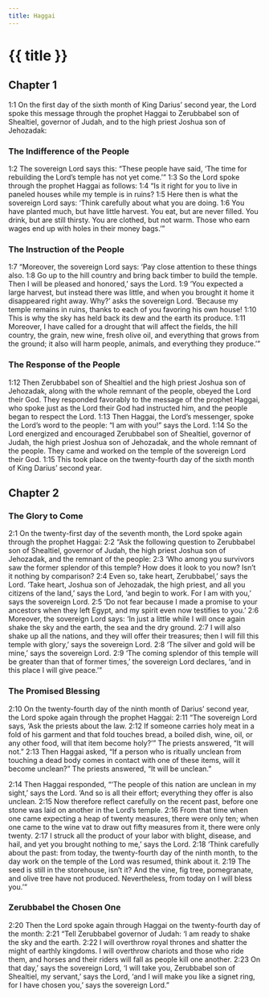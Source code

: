 ```yaml
---
title: Haggai
---
```


# {{ title }}

## Chapter 1

<a name="1:1">1:1</a> On the first day of the sixth month of King Darius’ second year, the Lord spoke this message through the prophet Haggai to Zerubbabel son of Shealtiel, governor of Judah, and to the high priest Joshua son of Jehozadak:

### The Indifference of the People

<a name="1:2">1:2</a> The sovereign Lord says this: “These people have said, ‘The time for rebuilding the Lord’s temple has not yet come.’” <a name="1:3">1:3</a> So the Lord spoke through the prophet Haggai as follows: <a name="1:4">1:4</a> “Is it right for you to live in paneled houses while my temple is in ruins? <a name="1:5">1:5</a> Here then is what the sovereign Lord says: ‘Think carefully about what you are doing. <a name="1:6">1:6</a> You have planted much, but have little harvest. You eat, but are never filled. You drink, but are still thirsty. You are clothed, but not warm. Those who earn wages end up with holes in their money bags.’”

### The Instruction of the People

<a name="1:7">1:7</a> “Moreover, the sovereign Lord says: ‘Pay close attention to these things also. <a name="1:8">1:8</a> Go up to the hill country and bring back timber to build the temple. Then I will be pleased and honored,’ says the Lord. <a name="1:9">1:9</a> ‘You expected a large harvest, but instead there was little, and when you brought it home it disappeared right away. Why?’ asks the sovereign Lord. ‘Because my temple remains in ruins, thanks to each of you favoring his own house! <a name="1:10">1:10</a> This is why the sky has held back its dew and the earth its produce. <a name="1:11">1:11</a> Moreover, I have called for a drought that will affect the fields, the hill country, the grain, new wine, fresh olive oil, and everything that grows from the ground; it also will harm people, animals, and everything they produce.’”

### The Response of the People

<a name="1:12">1:12</a> Then Zerubbabel son of Shealtiel and the high priest Joshua son of Jehozadak, along with the whole remnant of the people, obeyed the Lord their God. They responded favorably to the message of the prophet Haggai, who spoke just as the Lord their God had instructed him, and the people began to respect the Lord. <a name="1:13">1:13</a> Then Haggai, the Lord’s messenger, spoke the Lord’s word to the people: “I am with you!” says the Lord. <a name="1:14">1:14</a> So the Lord energized and encouraged Zerubbabel son of Shealtiel, governor of Judah, the high priest Joshua son of Jehozadak, and the whole remnant of the people. They came and worked on the temple of the sovereign Lord their God. <a name="1:15">1:15</a> This took place on the twenty-fourth day of the sixth month of King Darius’ second year.

## Chapter 2

### The Glory to Come

<a name="2:1">2:1</a> On the twenty-first day of the seventh month, the Lord spoke again through the prophet Haggai: <a name="2:2">2:2</a> “Ask the following question to Zerubbabel son of Shealtiel, governor of Judah, the high priest Joshua son of Jehozadak, and the remnant of the people: <a name="2:3">2:3</a> ‘Who among you survivors saw the former splendor of this temple? How does it look to you now? Isn’t it nothing by comparison? <a name="2:4">2:4</a> Even so, take heart, Zerubbabel,’ says the Lord. ‘Take heart, Joshua son of Jehozadak, the high priest, and all you citizens of the land,’ says the Lord, ‘and begin to work. For I am with you,’ says the sovereign Lord. <a name="2:5">2:5</a> ‘Do not fear because I made a promise to your ancestors when they left Egypt, and my spirit even now testifies to you.’ <a name="2:6">2:6</a> Moreover, the sovereign Lord says: ‘In just a little while I will once again shake the sky and the earth, the sea and the dry ground. <a name="2:7">2:7</a> I will also shake up all the nations, and they will offer their treasures; then I will fill this temple with glory,’ says the sovereign Lord. <a name="2:8">2:8</a> ‘The silver and gold will be mine,’ says the sovereign Lord. <a name="2:9">2:9</a> ‘The coming splendor of this temple will be greater than that of former times,’ the sovereign Lord declares, ‘and in this place I will give peace.’”

### The Promised Blessing

<a name="2:10">2:10</a> On the twenty-fourth day of the ninth month of Darius’ second year, the Lord spoke again through the prophet Haggai: <a name="2:11">2:11</a> “The sovereign Lord says, ‘Ask the priests about the law. <a name="2:12">2:12</a> If someone carries holy meat in a fold of his garment and that fold touches bread, a boiled dish, wine, oil, or any other food, will that item become holy?’” The priests answered, “It will not.” <a name="2:13">2:13</a> Then Haggai asked, “If a person who is ritually unclean from touching a dead body comes in contact with one of these items, will it become unclean?” The priests answered, “It will be unclean.”

<a name="2:14">2:14</a> Then Haggai responded, “‘The people of this nation are unclean in my sight,’ says the Lord. ‘And so is all their effort; everything they offer is also unclean. <a name="2:15">2:15</a> Now therefore reflect carefully on the recent past, before one stone was laid on another in the Lord’s temple. <a name="2:16">2:16</a> From that time when one came expecting a heap of twenty measures, there were only ten; when one came to the wine vat to draw out fifty measures from it, there were only twenty. <a name="2:17">2:17</a> I struck all the product of your labor with blight, disease, and hail, and yet you brought nothing to me,’ says the Lord. <a name="2:18">2:18</a> ‘Think carefully about the past: from today, the twenty-fourth day of the ninth month, to the day work on the temple of the Lord was resumed, think about it. <a name="2:19">2:19</a> The seed is still in the storehouse, isn’t it? And the vine, fig tree, pomegranate, and olive tree have not produced. Nevertheless, from today on I will bless you.’”

### Zerubbabel the Chosen One

<a name="2:20">2:20</a> Then the Lord spoke again through Haggai on the twenty-fourth day of the month: <a name="2:21">2:21</a> “Tell Zerubbabel governor of Judah: ‘I am ready to shake the sky and the earth. <a name="2:22">2:22</a> I will overthrow royal thrones and shatter the might of earthly kingdoms. I will overthrow chariots and those who ride them, and horses and their riders will fall as people kill one another. <a name="2:23">2:23</a> On that day,’ says the sovereign Lord, ‘I will take you, Zerubbabel son of Shealtiel, my servant,’ says the Lord, ‘and I will make you like a signet ring, for I have chosen you,’ says the sovereign Lord.”